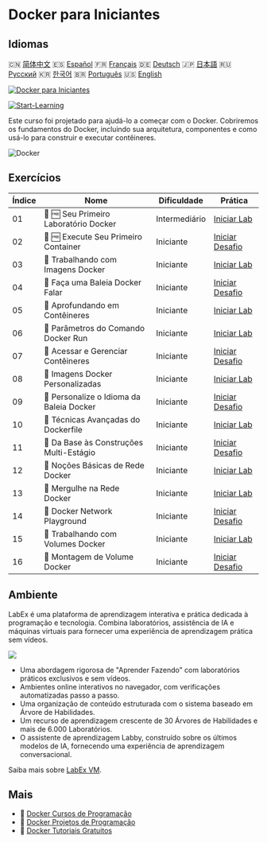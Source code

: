 # Docker para Iniciantes

## Idiomas

🇨🇳 [简体中文](README_zh.md) 🇪🇸 [Español](README_es.md) 🇫🇷 [Français](README_fr.md) 🇩🇪 [Deutsch](README_de.md) 🇯🇵 [日本語](README_ja.md) 🇷🇺 [Русский](README_ru.md) 🇰🇷 [한국어](README_ko.md) 🇧🇷 [Português](README_pt.md) 🇺🇸 [English](README.md) 

[![Docker para Iniciantes](https://cover-creator.labex.io/docker-for-beginners.png?lang=pt)](https://labex.io/pt/courses/docker-for-beginners)

[![Start-Learning](https://img.shields.io/badge/Start-Learning-whitesmoke?style=for-the-badge)](https://labex.io/pt/courses/docker-for-beginners)

Este curso foi projetado para ajudá-lo a começar com o Docker. Cobriremos os fundamentos do Docker, incluindo sua arquitetura, componentes e como usá-lo para construir e executar contêineres.

![Docker](https://img.shields.io/badge/Docker-whitesmoke?style=for-the-badge&logo=docker)


## Exercícios

|   Índice | Nome                                      | Dificuldade   | Prática                                                                                                                     |
|----------|-------------------------------------------|---------------|-----------------------------------------------------------------------------------------------------------------------------|
|       01 | 📖 🆓 Seu Primeiro Laboratório Docker     | Intermediário | <a target='_blank' href='https://labex.io/pt/tutorials/docker-your-first-docker-lab-92719'>Iniciar Lab</a>                  |
|       02 | 🎯 🆓 Execute Seu Primeiro Container      | Iniciante     | <a target='_blank' href='https://labex.io/pt/tutorials/docker-run-your-first-container-388943'>Iniciar Desafio</a>          |
|       03 | 📖  Trabalhando com Imagens Docker        | Iniciante     | <a target='_blank' href='https://labex.io/pt/tutorials/docker-working-with-docker-images-388939'>Iniciar Lab</a>            |
|       04 | 🎯  Faça uma Baleia Docker Falar          | Iniciante     | <a target='_blank' href='https://labex.io/pt/tutorials/docker-make-a-docker-whale-speak-388948'>Iniciar Desafio</a>         |
|       05 | 📖  Aprofundando em Contêineres           | Iniciante     | <a target='_blank' href='https://labex.io/pt/tutorials/docker-diving-deeper-into-containers-388951'>Iniciar Lab</a>         |
|       06 | 📖  Parâmetros do Comando Docker Run      | Iniciante     | <a target='_blank' href='https://labex.io/pt/tutorials/docker-docker-run-command-parameters-389228'>Iniciar Lab</a>         |
|       07 | 🎯  Acessar e Gerenciar Contêineres       | Iniciante     | <a target='_blank' href='https://labex.io/pt/tutorials/docker-access-and-manage-containers-389192'>Iniciar Desafio</a>      |
|       08 | 📖  Imagens Docker Personalizadas         | Iniciante     | <a target='_blank' href='https://labex.io/pt/tutorials/docker-custom-docker-images-389185'>Iniciar Lab</a>                  |
|       09 | 🎯  Personalize o Idioma da Baleia Docker | Iniciante     | <a target='_blank' href='https://labex.io/pt/tutorials/docker-customize-docker-whale-s-language-389015'>Iniciar Desafio</a> |
|       10 | 📖  Técnicas Avançadas do Dockerfile      | Iniciante     | <a target='_blank' href='https://labex.io/pt/tutorials/docker-advanced-dockerfile-techniques-389027'>Iniciar Lab</a>        |
|       11 | 🎯  Da Base às Construções Multi-Estágio  | Iniciante     | <a target='_blank' href='https://labex.io/pt/tutorials/docker-from-basics-to-multi-stage-builds-389193'>Iniciar Desafio</a> |
|       12 | 📖  Noções Básicas de Rede Docker         | Iniciante     | <a target='_blank' href='https://labex.io/pt/tutorials/docker-docker-networking-basics-389048'>Iniciar Lab</a>              |
|       13 | 📖  Mergulhe na Rede Docker               | Iniciante     | <a target='_blank' href='https://labex.io/pt/tutorials/docker-dive-into-docker-networking-389047'>Iniciar Lab</a>           |
|       14 | 🎯  Docker Network Playground             | Iniciante     | <a target='_blank' href='https://labex.io/pt/tutorials/docker-docker-network-playground-389054'>Iniciar Desafio</a>         |
|       15 | 📖  Trabalhando com Volumes Docker        | Iniciante     | <a target='_blank' href='https://labex.io/pt/tutorials/docker-working-with-docker-volumes-389189'>Iniciar Lab</a>           |
|       16 | 🎯  Montagem de Volume Docker             | Iniciante     | <a target='_blank' href='https://labex.io/pt/tutorials/docker-docker-volume-mounting-389116'>Iniciar Desafio</a>            |

## Ambiente

LabEx é uma plataforma de aprendizagem interativa e prática dedicada à programação e tecnologia. Combina laboratórios, assistência de IA e máquinas virtuais para fornecer uma experiência de aprendizagem prática sem vídeos.

![](https://tutorial-screenshot.getvm.io/images/vm-1725247253.png)

- Uma abordagem rigorosa de "Aprender Fazendo" com laboratórios práticos exclusivos e sem vídeos.
- Ambientes online interativos no navegador, com verificações automatizadas passo a passo.
- Uma organização de conteúdo estruturada com o sistema baseado em Árvore de Habilidades.
- Um recurso de aprendizagem crescente de 30 Árvores de Habilidades e mais de 6.000 Laboratórios.
- O assistente de aprendizagem Labby, construído sobre os últimos modelos de IA, fornecendo uma experiência de aprendizagem conversacional.

Saiba mais sobre [LabEx VM](https://support.labex.io/using-labex/virtual-machine).

## Mais

- 🔗 [Docker Cursos de Programação](https://github.com/labex-labs/awesome-programming-courses)
- 🔗 [Docker Projetos de Programação](https://github.com/labex-labs/awesome-programming-projects)
- 🔗 [Docker Tutoriais Gratuitos](https://github.com/labex-labs/docker-free-tutorials)

